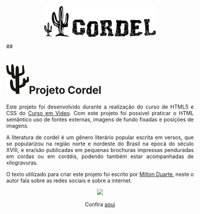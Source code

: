 <p align="center">
    <img width="300"src="imagens/readme/cordel.png"/>
</p>
##
<div style="text-align: justify;">
    <h1><img  height="80"src="imagens/readme/cactus.png"/>Projeto Cordel</h1>
    <p>Este projeto foi desenvolvido durante a realização do curso de HTML5 e CSS do <a href="https://www.cursoemvideo.com/">Curso em Video</a>. Com este projeto foi possivel praticar o HTML semântico uso de fontes externas, imagens de fundo fixadas e posições de imagens.</p>
    <p>A literatura de cordel é um gênero literário popular escrita em versos, que se popularizou na região norte e nordeste do Brasil na epocá do século XVIII, e era/são publicadas em pequenas brochuras impressas penduradas em cordas ou em cordéis, podendo também estar acompanhadas de xilogravuras.</p>
    <p>O texto utilizado para criar este projeto foi escrito por <a href="https://www.recantodasletras.com.br/poesias/3186743">Milton Duarte</a>, neste o autor fala sobre as redes sociais e sobre a internet.</p>
    <p align="center">
        <img width="600"src="imagens/readme/cordel.gif"/>
    </p>
    <p align="center">
        Confira <a href="https://github.com/mendjoy/projeto-cordel/deployments/activity_log?environment=github-pages">aqui</a>
    </p>
</div>